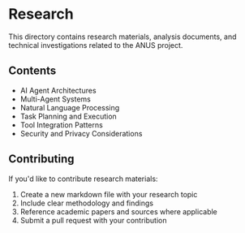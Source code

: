 # Research

This directory contains research materials, analysis documents, and technical investigations related to the ANUS project.

## Contents

- AI Agent Architectures
- Multi-Agent Systems
- Natural Language Processing
- Task Planning and Execution
- Tool Integration Patterns
- Security and Privacy Considerations

## Contributing

If you'd like to contribute research materials:

1. Create a new markdown file with your research topic
2. Include clear methodology and findings
3. Reference academic papers and sources where applicable
4. Submit a pull request with your contribution 